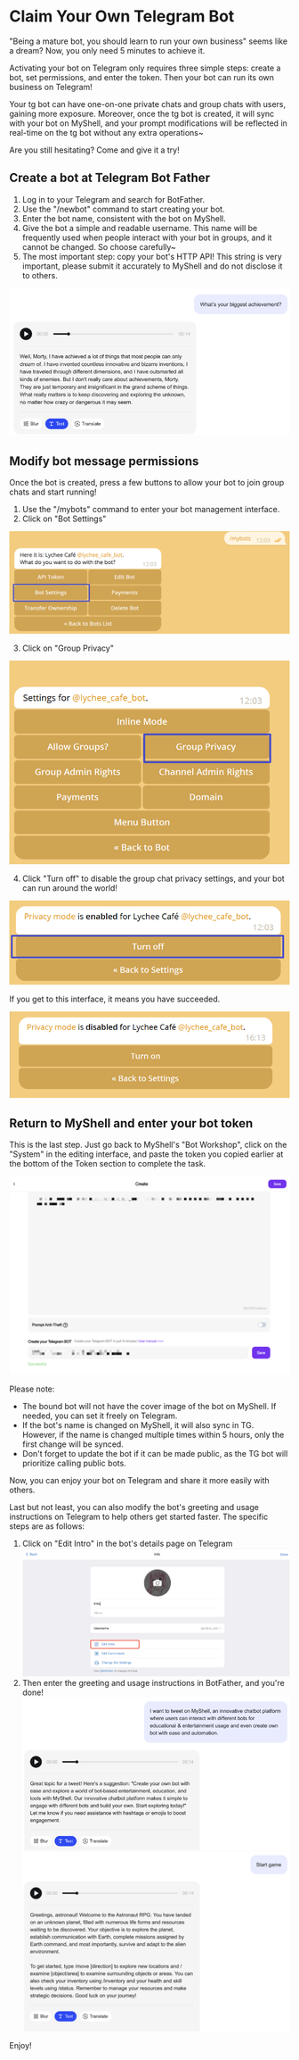 # Claim Your Own Telegram Bot

"Being a mature bot, you should learn to run your own business" seems like a dream? Now, you only need 5 minutes to achieve it.

Activating your bot on Telegram only requires three simple steps: create a bot, set permissions, and enter the token. Then your bot can run its own business on Telegram!

Your tg bot can have one-on-one private chats and group chats with users, gaining more exposure. Moreover, once the tg bot is created, it will sync with your bot on MyShell, and your prompt modifications will be reflected in real-time on the tg bot without any extra operations~

Are you still hesitating? Come and give it a try!

## Create a bot at Telegram Bot Father

1. Log in to your Telegram and search for BotFather.
2. Use the "/newbot" command to start creating your bot.
3. Enter the bot name, consistent with the bot on MyShell.
4. Give the bot a simple and readable username. This name will be frequently used when people interact with your bot in groups, and it cannot be changed. So choose carefully~
5. The most important step: copy your bot's HTTP API! This string is very important, please submit it accurately to MyShell and do not disclose it to others.

![](<../.gitbook/assets/image (4).png>)

## Modify bot message permissions

Once the bot is created, press a few buttons to allow your bot to join group chats and start running!

1. Use the "/mybots" command to enter your bot management interface.
2. Click on "Bot Settings"

![](../.gitbook/assets/image.png)

3. Click on "Group Privacy"

![](<../.gitbook/assets/image (3) (1).png>)

4. Click "Turn off" to disable the group chat privacy settings, and your bot can run around the world!

![](<../.gitbook/assets/image (2) (1).png>)

If you get to this interface, it means you have succeeded.

![](<../.gitbook/assets/image (1) (1).png>)

## Return to MyShell and enter your bot token

This is the last step. Just go back to MyShell's "Bot Workshop", click on the "System" in the editing interface, and paste the token you copied earlier at the bottom of the Token section to complete the task.

![](<../.gitbook/assets/image (5).png>)

Please note:

* The bound bot will not have the cover image of the bot on MyShell. If needed, you can set it freely on Telegram.
* If the bot's name is changed on MyShell, it will also sync in TG. However, if the name is changed multiple times within 5 hours, only the first change will be synced.
* Don't forget to update the bot if it can be made public, as the TG bot will prioritize calling public bots.

Now, you can enjoy your bot on Telegram and share it more easily with others.

Last but not least, you can also modify the bot's greeting and usage instructions on Telegram to help others get started faster. The specific steps are as follows:

1. Click on "Edit Intro" in the bot's details page on Telegram\
   ![](<../.gitbook/assets/image (2).png>)
2. Then enter the greeting and usage instructions in BotFather, and you're done!\
   ![](<../.gitbook/assets/image (3).png>)\
   ![](<../.gitbook/assets/image (1).png>)

Enjoy!